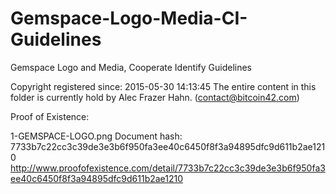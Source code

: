 # Gemspace-Logo-Media-CI-Guidelines
Gemspace Logo and Media, Cooperate Identify Guidelines

Copyright registered since: 2015-05-30 14:13:45
The entire content in this folder is currently hold by Alec Frazer Hahn. (contact@bitcoin42.com)


Proof of Existence:

1-GEMSPACE-LOGO.png
Document hash: 7733b7c22cc3c39de3e3b6f950fa3ee40c6450f8f3a94895dfc9d611b2ae1210
http://www.proofofexistence.com/detail/7733b7c22cc3c39de3e3b6f950fa3ee40c6450f8f3a94895dfc9d611b2ae1210

